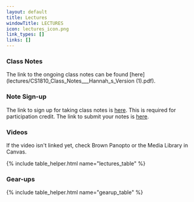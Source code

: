```yaml
---
layout: default
title: Lectures
windowTitle: LECTURES
icon: lectures_icon.png
link_types: []
links: []
---
```


<!-- # {{ page.title }} -->

### Class Notes

The link to the ongoing class notes can be found [here](lectures/CS1810_Class_Notes___Hannah_s_Version (1).pdf). 

### Note Sign-up

The link to sign up for taking class notes is [here](https://docs.google.com/spreadsheets/d/1K9u6NDuCrtObgszxKr5Uv9dO12oH-qSb_lj85XVFI30/edit#gid=0). This is required for participation credit. 
The link to submit your notes is [here](https://docs.google.com/forms/d/e/1FAIpQLSfyd-iRXC0L3YXgH2DSeQigo2bok12Otz6--Am4loeyn7-3VQ/viewform). 

### Videos

If the video isn't linked yet, check Brown Panopto or the Media Library in Canvas.

<!---
If the video of a certain lecture isn't linked yet, go to the link of another video, click the "Lecture Capture-CSCI 0200-Spring 2022" folder at the top, and the video will be there! --> 

{% include table_helper.html name="lectures_table" %}

### Gear-ups

{% include table_helper.html name="gearup_table" %}